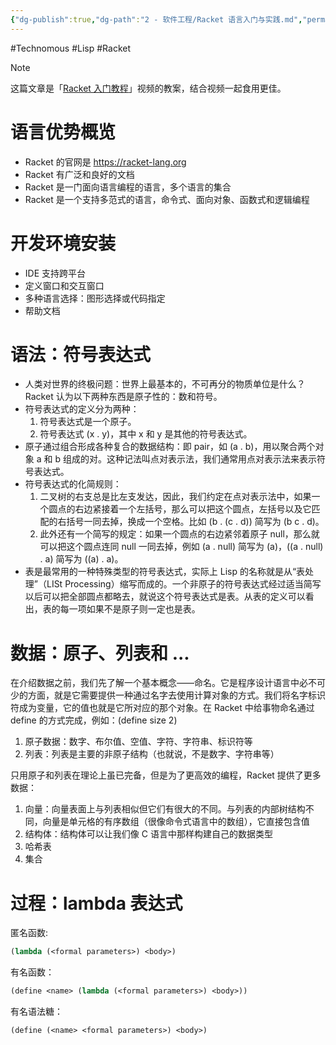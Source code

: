 ```yaml
---
{"dg-publish":true,"dg-path":"2 - 软件工程/Racket 语言入门与实践.md","permalink":"/2 - 软件工程/Racket 语言入门与实践/","created":"2024-02-05T10:50:34.000+08:00","updated":"2025-06-19T20:31:51.000+08:00"}
---
```


#Technomous #Lisp #Racket 

> [!NOTE]
> 这篇文章是「[Racket 入门教程](https://www.bilibili.com/video/BV1Gt421n7hQ/?spm_id_from=333.1387.0.0&vd_source=a6cca0388938ffd55231a400bd7589df)」视频的教案，结合视频一起食用更佳。

# 语言优势概览

- Racket 的官网是 https://racket-lang.org
- Racket 有广泛和良好的文档
- Racket 是一门面向语言编程的语言，多个语言的集合
- Racket 是一个支持多范式的语言，命令式、面向对象、函数式和逻辑编程

# 开发环境安装

- IDE 支持跨平台
- 定义窗口和交互窗口
- 多种语言选择：图形选择或代码指定
- 帮助文档

# 语法：符号表达式

- 人类对世界的终极问题：世界上最基本的，不可再分的物质单位是什么？Racket 认为以下两种东西是原子性的：数和符号。
- 符号表达式的定义分为两种：
	1. 符号表达式是一个原子。
	2. 符号表达式 (x . y)，其中 x 和 y 是其他的符号表达式。
- 原子通过组合形成各种复合的数据结构：即 pair，如 (a . b)，用以聚合两个对象 a 和 b 组成的对。这种记法叫点对表示法，我们通常用点对表示法来表示符号表达式。
- 符号表达式的化简规则：
	1. 二叉树的右支总是比左支发达，因此，我们约定在点对表示法中，如果一个圆点的右边紧接着一个左括号，那么可以把这个圆点，左括号以及它匹配的右括号一同去掉，换成一个空格。比如 (b . (c . d)) 简写为 (b c . d)。
	2. 此外还有一个简写的规定：如果一个圆点的右边紧邻着原子 null，那么就可以把这个圆点连同 null 一同去掉，例如 (a . null) 简写为 (a)，((a . null) . a) 简写为 ((a) . a)。
- 表是最常用的一种特殊类型的符号表达式，实际上 Lisp 的名称就是从“表处理”（LISt Processing）缩写而成的。一个非原子的符号表达式经过适当简写以后可以把全部圆点都略去，就说这个符号表达式是表。从表的定义可以看出，表的每一项如果不是原子则一定也是表。

# 数据：原子、列表和 ...

在介绍数据之前，我们先了解一个基本概念——命名。它是程序设计语言中必不可少的方面，就是它需要提供一种通过名字去使用计算对象的方式。我们将名字标识符成为变量，它的值也就是它所对应的那个对象。在 Racket 中给事物命名通过 define 的方式完成，例如：(define size 2)

1. 原子数据：数字、布尔值、空值、字符、字符串、标识符等
2. 列表：列表是主要的非原子结构（也就说，不是数字、字符串等）

只用原子和列表在理论上虽已完备，但是为了更高效的编程，Racket 提供了更多数据：

1. 向量：向量表面上与列表相似但它们有很大的不同。与列表的内部树结构不同，向量是单元格的有序数组（很像命令式语言中的数组），它直接包含值
2. 结构体：结构体可以让我们像 C 语言中那样构建自己的数据类型
3. 哈希表
4. 集合

# 过程：lambda 表达式

匿名函数:

``` lisp
(lambda (<formal parameters>) <body>)
```

有名函数：

``` lisp
(define <name> (lambda (<formal parameters>) <body>))
```

有名语法糖：

``` lisp
(define (<name> <formal parameters>) <body>)
```

